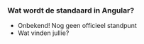 ### Wat wordt de standaard in Angular?
- Onbekend! Nog geen officieel standpunt
- Wat vinden jullie?